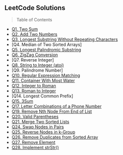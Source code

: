 ## LeetCode Solutions

> Table of Contents

- [Q1. Two Sum](/src/twoSum)
- [Q2. Add Two Numbers](/src/add2Numbers)
- [Q3. Longest Substring Without Repeating Characters](/src/LongestSubStrNoRepeatChar)
- [Q4. Median of Two Sorted Arrays]
- [Q5. Longest Palindromic Substring](/src/longestPalindrome)
- [Q6. ZigZag Conversion](/src/zigZagConversion)
- [Q7. Reverse Integer]
- [Q8. String to Integer (atoi)](/src/str2Int)
- [Q9. Palindrome Number]
- [Q10. Regular Expression Matching](/src/regexMatching)
- [Q11. Container With Most Water](/src/containerMostWater)
- [Q12. Integer to Roman](/src/int2Roman)
- [Q13. Roman to Integer](/src/roman2Int)
- [Q14. Longest Common Prefix]
- [Q15. 3Sum](/src/threeSum)
- [Q17. Letter Combinations of a Phone Number](/src/letterCombinOfPhoneNo)
- [Q19. Remove Nth Node From End of List](/src/removeNthFromEnd)
- [Q20. Valid Parentheses](/src/validParentheses)
- [Q21. Merge Two Sorted Lists](/src/merge2SortedLists)
- [Q24. Swap Nodes in Pairs](/src/swapNodesPairs)
- [Q25. Reverse Nodes in k-Group](/src/reverseKGrp)
- [Q26. Remove Duplicates from Sorted Array](/src/removeDuplicates)
- [Q27. Remove Element](/src/removeElement)
- [Q28. Implement strStr()](/src/strStr)
